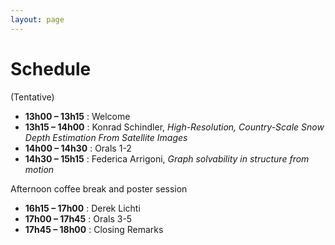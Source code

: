 ```yaml
---
layout: page  
---
```


# Schedule

(Tentative)

* **13h00 – 13h15** : Welcome
* **13h15 – 14h00** : Konrad Schindler, *High-Resolution, Country-Scale Snow Depth Estimation From Satellite Images*
* **14h00 – 14h30** : Orals 1-2
* **14h30 – 15h15** : Federica Arrigoni, *Graph solvability in structure from motion* 

Afternoon coffee break and poster session

* **16h15 – 17h00**	:	Derek Lichti
* **17h00 – 17h45**	:	Orals 3-5
* **17h45 – 18h00**	:	Closing Remarks
